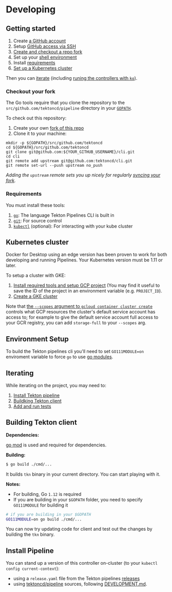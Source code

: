 # Developing

## Getting started

1. Create [a GitHub account](https://github.com/join)
1. Setup
   [GitHub access via SSH](https://help.github.com/articles/connecting-to-github-with-ssh/)
1. [Create and checkout a repo fork](#checkout-your-fork)
1. Set up your [shell environment](#environment-setup)
1. Install [requirements](#requirements)
1. [Set up a Kubernetes cluster](#kubernetes-cluster)

Then you can [iterate](#iterating) (including
[runing the controllers with `ko`](#install-pipeline)).

### Checkout your fork

The Go tools require that you clone the repository to the
`src/github.com/tektoncd/pipeline` directory in your
[`GOPATH`](https://github.com/golang/go/wiki/SettingGOPATH).

To check out this repository:

1. Create your own
   [fork of this repo](https://help.github.com/articles/fork-a-repo/)
1. Clone it to your machine:

```shell
mkdir -p ${GOPATH}/src/github.com/tektoncd
cd ${GOPATH}/src/github.com/tektoncd
git clone git@github.com:${YOUR_GITHUB_USERNAME}/cli.git
cd cli
git remote add upstream git@github.com:tektoncd/cli.git
git remote set-url --push upstream no_push
```

_Adding the `upstream` remote sets you up nicely for regularly
[syncing your fork](https://help.github.com/articles/syncing-a-fork/)._

### Requirements

You must install these tools:

1. [`go`](https://golang.org/doc/install): The language Tekton
   Pipelines CLI is built in
1. [`git`](https://help.github.com/articles/set-up-git/): For source control
1. [`kubectl`](https://kubernetes.io/docs/tasks/tools/install-kubectl/)
   (optional): For interacting with your kube cluster

## Kubernetes cluster

Docker for Desktop using an edge version has been proven to work for both
developing and running Pipelines. Your Kubernetes version must be 1.11 or later.

To setup a cluster with GKE:

1. [Install required tools and setup GCP project](https://github.com/knative/docs/blob/master/docs/install/Knative-with-GKE.md#before-you-begin)
   (You may find it useful to save the ID of the project in an environment
   variable (e.g. `PROJECT_ID`).
1. [Create a GKE cluster](https://github.com/knative/docs/blob/master/docs/install/Knative-with-GKE.md#creating-a-kubernetes-cluster)

Note that
[the `--scopes` argument to `gcloud container cluster create`](https://cloud.google.com/sdk/gcloud/reference/container/clusters/create#--scopes)
controls what GCP resources the cluster's default service account has access to;
for example to give the default service account full access to your GCR
registry, you can add `storage-full` to your `--scopes` arg.

## Environment Setup

To build the Tekton pipelines cli you'll need to set `GO111MODULE=on`
enviroment variable to force `go` to use [go
modules](https://github.com/golang/go/wiki/Modules#quick-start).

## Iterating

While iterating on the project, you may need to:

1. [Install Tekton pipeline](#install-pipeline)
2. [Buildking Tekton client](#building-tekton-client)
1. [Add and run tests](./test/README.md#tests)

## Building Tekton client

**Dependencies:**

[go mod](https://github.com/golang/go/wiki/Modules#quick-start) is used and required for dependencies.

**Building:**

```sh
$ go build ./cmd/...
```

It builds `tkn` binary in your current directory. You can start playing with it.

**Notes:**

- For building, Go `1.12` is required
- If you are building in your `$GOPATH` folder, you need to specify `GO111MODULE` for building it

```sh
# if you are building in your $GOPATH
GO111MODULE=on go build ./cmd/...
```

You can now try updating code for client and test out the changes by building the `tkn` binary.


## Install Pipeline

You can stand up a version of this controller on-cluster (to your
`kubectl config current-context`):

- using a `release.yaml` file from the Tekton pipelines
  [releases](https://github.com/tektoncd/pipeline/releases) 
- using [tektoncd/pipeline](https://github.com/tektoncd/pipeline)
  sources, following
  [DEVELOPMENT.md](https://github.com/tektoncd/pipeline/blob/master/DEVELOPMENT.md).
